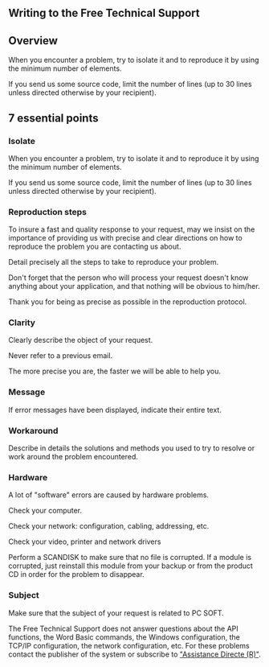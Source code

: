 
## Writing to the Free Technical Support 
			



<a name="NOTE1"></a>
<a name="NOTE1_1"></a>


## Overview
<a name="overview_ELTTEXTE000121"></a>
When you encounter a problem, try to isolate it and to reproduce it by using the minimum number of elements.

If you send us some source code, limit the number of lines (up to 30 lines unless directed otherwise by your recipient).

<a name="NOTE2"></a>
<a name="NOTE2_1"></a>


## 7 essential points
<a name="7_essential_points_ELTTEXTE000145"></a>


### Isolate
<a name="isolate_ELTPARAGRAPHE000019"></a>

When you encounter a problem, try to isolate it and to reproduce it by using the minimum number of elements.

If you send us some source code, limit the number of lines (up to 30 lines unless directed otherwise by your recipient).
<a name="NOTE2_2"></a>


### Reproduction steps
<a name="reproduction_steps_ELTPARAGRAPHE000028"></a>

To insure a fast and quality response to your request, may we insist on the importance of providing us with precise and clear directions on how to reproduce the problem you are contacting us about.

Detail precisely all the steps to take to reproduce your problem.

Don't forget that the person who will process your request doesn't know anything about your application, and that nothing will be obvious to him/her.

Thank you for being as precise as possible in the reproduction protocol.
<a name="NOTE2_3"></a>


### Clarity
<a name="clarity_ELTPARAGRAPHE000041"></a>

Clearly describe the object of your request.

Never refer to a previous email.

The more precise you are, the faster we will be able to help you.
<a name="NOTE2_4"></a>


### Message
<a name="message_ELTPARAGRAPHE000052"></a>

If error messages have been displayed, indicate their entire text.
<a name="NOTE2_5"></a>


### Workaround
<a name="workaround_ELTPARAGRAPHE000059"></a>

Describe in details the solutions and methods you used to try to resolve or work around the problem encountered.
<a name="NOTE2_6"></a>


### Hardware
<a name="hardware_ELTPARAGRAPHE000066"></a>

A lot of "software" errors are caused by hardware problems.

Check your computer.

Check your network: configuration, cabling, addressing, etc.

Check your video, printer and network drivers

Perform a SCANDISK to make sure that no file is corrupted. If a module is corrupted, just reinstall this module from your backup or from the product CD in order for the problem to disappear.
<a name="NOTE2_7"></a>


### Subject
<a name="subject_ELTPARAGRAPHE000081"></a>

Make sure that the subject of your request is related to PC SOFT.

The Free Technical Support does not answer questions about the API functions, the Word Basic commands, the Windows configuration, the TCP/IP configuration, the network configuration, etc. For these problems contact the publisher of the system or subscribe to ["Assistance Directe (R)"](../Support/4010004.md).


